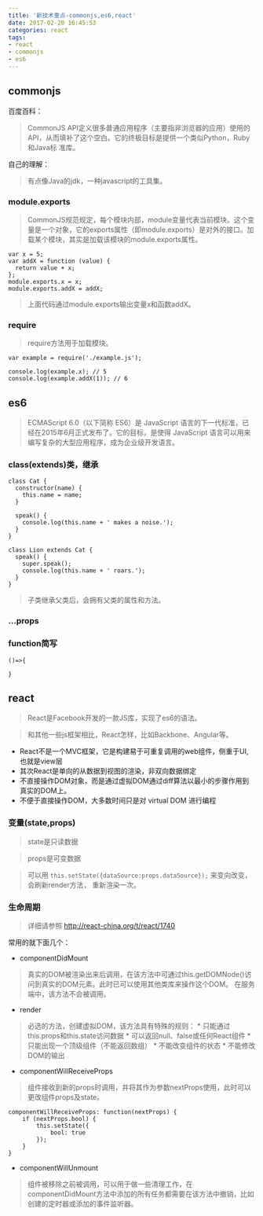 ```yaml
---
title: '新技术重点-commonjs,es6,react'
date: 2017-02-20 16:45:53
categories: react
tags:
- react
- commonjs
- es6
---
```


## commonjs
百度百科：
>CommonJS API定义很多普通应用程序（主要指非浏览器的应用）使用的API，从而填补了这个空白。它的终极目标是提供一个类似Python，Ruby和Java标 准库。

自己的理解：
>有点像Java的jdk，一种javascript的工具集。
<!--more-->
### module.exports
>CommonJS规范规定，每个模块内部，module变量代表当前模块。这个变量是一个对象，它的exports属性（即module.exports）是对外的接口。加载某个模块，其实是加载该模块的module.exports属性。

	var x = 5;
	var addX = function (value) {
	  return value + x;
	};
	module.exports.x = x;
	module.exports.addX = addX;

>上面代码通过module.exports输出变量x和函数addX。

### require
>require方法用于加载模块。

	var example = require('./example.js');

	console.log(example.x); // 5
	console.log(example.addX(1)); // 6



## es6
>ECMAScript 6.0（以下简称 ES6）是 JavaScript 语言的下一代标准，已经在2015年6月正式发布了。它的目标，是使得 JavaScript 语言可以用来编写复杂的大型应用程序，成为企业级开发语言。

### class(extends)类，继承
	
	class Cat { 
	  constructor(name) {
	    this.name = name;
	  }
	  
	  speak() {
	    console.log(this.name + ' makes a noise.');
	  }
	}

	class Lion extends Cat {
	  speak() {
	    super.speak();
	    console.log(this.name + ' roars.');
	  }
	}

>子类继承父类后，会拥有父类的属性和方法。
### ...props
>
### function简写

	()=>{

	}


## react
>React是Facebook开发的一款JS库，实现了es6的语法。

>和其他一些js框架相比，React怎样，比如Backbone、Angular等。

* React不是一个MVC框架，它是构建易于可重复调用的web组件，侧重于UI, 也就是view层
* 其次React是单向的从数据到视图的渲染，非双向数据绑定
* 不直接操作DOM对象，而是通过虚拟DOM通过diff算法以最小的步骤作用到真实的DOM上。
* 不便于直接操作DOM，大多数时间只是对 virtual DOM 进行编程

### 变量(state,props)
>state是只读数据

>props是可变数据

>可以用 `this.setState({dataSource:props.dataSource});` 来变向改变，会刷新render方法，
重新渲染一次。

### 生命周期
>详细请参照 http://react-china.org/t/react/1740


常用的就下面几个：

* componentDidMount
>真实的DOM被渲染出来后调用，在该方法中可通过this.getDOMNode()访问到真实的DOM元素。此时已可以使用其他类库来操作这个DOM。
在服务端中，该方法不会被调用。

* render
>必选的方法，创建虚拟DOM，该方法具有特殊的规则：
	* 只能通过this.props和this.state访问数据
	* 可以返回null、false或任何React组件
	* 只能出现一个顶级组件（不能返回数组）
	* 不能改变组件的状态
	* 不能修改DOM的输出

* componentWillReceiveProps
>组件接收到新的props时调用，并将其作为参数nextProps使用，此时可以更改组件props及state。


    componentWillReceiveProps: function(nextProps) {
        if (nextProps.bool) {
            this.setState({
                bool: true
            });
        }
    }

* componentWillUnmount
>组件被移除之前被调用，可以用于做一些清理工作，在componentDidMount方法中添加的所有任务都需要在该方法中撤销，比如创建的定时器或添加的事件监听器。


